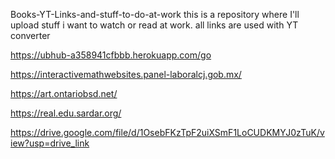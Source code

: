 Books-YT-Links-and-stuff-to-do-at-work
this is a repository where I'll upload stuff i want to watch or read at work. all links are used with YT converter

https://ubhub-a358941cfbbb.herokuapp.com/go

https://interactivemathwebsites.panel-laboralcj.gob.mx/

https://art.ontariobsd.net/

https://real.edu.sardar.org/

https://drive.google.com/file/d/1OsebFKzTpF2uiXSmF1LoCUDKMYJ0zTuK/view?usp=drive_link

